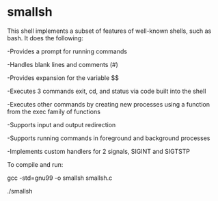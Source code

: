 # smallsh

This shell implements a subset of features of well-known shells, such as bash.
It does the following:

-Provides a prompt for running commands

-Handles blank lines and comments (#)

-Provides expansion for the variable $$

-Executes 3 commands exit, cd, and status via code built into the shell

-Executes other commands by creating new processes using a function from the exec family of functions

-Supports input and output redirection

-Supports running commands in foreground and background processes

-Implements custom handlers for 2 signals, SIGINT and SIGTSTP


To compile and run: 

gcc -std=gnu99 -o smallsh smallsh.c

./smallsh
